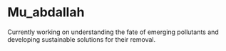 # Mu_abdallah
Currently working on understanding the fate of emerging pollutants and developing sustainable solutions for their removal.
